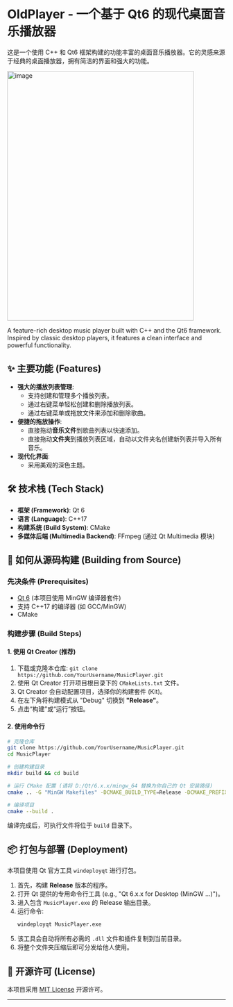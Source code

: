 # OldPlayer - 一个基于 Qt6 的现代桌面音乐播放器

这是一个使用 C++ 和 Qt6 框架构建的功能丰富的桌面音乐播放器。它的灵感来源于经典的桌面播放器，拥有简洁的界面和强大的功能。


<img width="430" height="575" alt="image" src="https://github.com/user-attachments/assets/d9d62d94-7e16-4371-8f18-36bd8f4c5960" />


A feature-rich desktop music player built with C++ and the Qt6 framework. Inspired by classic desktop players, it features a clean interface and powerful functionality.

## ✨ 主要功能 (Features)

*   **强大的播放列表管理**:
    *   支持创建和管理多个播放列表。
    *   通过右键菜单轻松创建和删除播放列表。
    *   通过右键菜单或拖放文件来添加和删除歌曲。
*   **便捷的拖放操作**:
    *   直接拖动**音乐文件**到歌曲列表以快速添加。
    *   直接拖动**文件夹**到播放列表区域，自动以文件夹名创建新列表并导入所有音乐。
*   **现代化界面**:
    *   采用美观的深色主题。

## 🛠️ 技术栈 (Tech Stack)

*   **框架 (Framework)**: Qt 6
*   **语言 (Language)**: C++17
*   **构建系统 (Build System)**: CMake
*   **多媒体后端 (Multimedia Backend)**: FFmpeg (通过 Qt Multimedia 模块)

## 🚀 如何从源码构建 (Building from Source)

### 先决条件 (Prerequisites)

*   [Qt 6](https://www.qt.io/download) (本项目使用 MinGW 编译器套件)
*   支持 C++17 的编译器 (如 GCC/MinGW)
*   CMake

### 构建步骤 (Build Steps)

#### 1. 使用 Qt Creator (推荐)

1.  下载或克隆本仓库: `git clone https://github.com/YourUsername/MusicPlayer.git`
2.  使用 Qt Creator 打开项目根目录下的 `CMakeLists.txt` 文件。
3.  Qt Creator 会自动配置项目，选择你的构建套件 (Kit)。
4.  在左下角将构建模式从 "Debug" 切换到 **"Release"**。
5.  点击“构建”或“运行”按钮。

#### 2. 使用命令行

```bash
# 克隆仓库
git clone https://github.com/YourUsername/MusicPlayer.git
cd MusicPlayer

# 创建构建目录
mkdir build && cd build

# 运行 CMake 配置 (请将 D:/Qt/6.x.x/mingw_64 替换为你自己的 Qt 安装路径)
cmake .. -G "MinGW Makefiles" -DCMAKE_BUILD_TYPE=Release -DCMAKE_PREFIX_PATH=D:/Qt/6.x.x/mingw_64

# 编译项目
cmake --build .
```
编译完成后，可执行文件将位于 `build` 目录下。

## 📦 打包与部署 (Deployment)

本项目使用 Qt 官方工具 `windeployqt` 进行打包。

1.  首先，构建 **Release** 版本的程序。
2.  打开 Qt 提供的专用命令行工具 (e.g., "Qt 6.x.x for Desktop (MinGW ...)")。
3.  进入包含 `MusicPlayer.exe` 的 Release 输出目录。
4.  运行命令:
    ```bash
    windeployqt MusicPlayer.exe
    ```
5.  该工具会自动将所有必需的 `.dll` 文件和插件复制到当前目录。
6.  将整个文件夹压缩后即可分发给他人使用。

## 📜 开源许可 (License)

本项目采用 [MIT License](LICENSE.txt) 开源许可。

---

